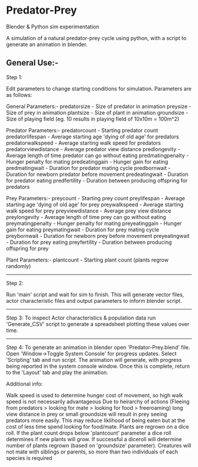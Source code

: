 # Predator-Prey
Blender &amp; Python sim experimentation

A simulation of a natural predator-prey cycle using python, with a script to generate an animation in blender.

General Use:-
----------------------------------------------------------------
Step 1:

Edit parameters to change starting conditions for simulation. Parameters are as follows:

General Parameters:-
predatorsize - Size of predator in animation
preysize - Size of prey in animation
plantsize - Size of plant in animation
groundsize - Size of playing field (eg. 10 results in playing field of 10x10m = 100m^2)

Predator Parameters:-
predatorcount - Starting predator count
predatorlifespan - Average starting age 'dying of old age' for predators 
predatorwalkspeed - Average starting walk speed for predators
predatorviewdistance - Average predator view distance
predlongevity - Average length of time predator can go without eating
predmatingpenalty - Hunger penalty for mating
predeatinggain - Hunger gain for eating
predmatingwait - Duration for predator mating cycle
predbornwait - Duration for newborn predator before movement
predeatingwait - Duration for predator eating
predfertility - Duration between producing offspring for predators

Prey Parameters:-
preycount - Starting prey count
preylifespan - Average starting age 'dying of old age' for prey
preywalkspeed - Average starting walk speed for prey
preyviewdistance - Average prey view distance
preylongevity - Average length of time prey can go without eating
preymatingpenalty - Hunger penalty for mating
preyeatinggain - Hunger gain for eating
preymatingwait - Duration for prey mating cycle
preybornwait - Duration for newborn prey before movement
preyeatingwait - Duration for prey eating
preyfertility - Duration between producing offspring for prey

Plant Parameters:-
plantcount - Starting plant count (plants regrow randomly)

----------------------------------------------------------------
Step 2:

Run 'main' script and wait for sim to finish. This will generate vector files, actor characteristic files and output parameters to inform blender script.

----------------------------------------------------------------
Step 3:
To inspect Actor characteristics & population data run 'Generate_CSV' script to generate a spreadsheet plotting these values over time.

----------------------------------------------------------------
Step 4:
To generate an animation in blender open 'Predator-Prey.blend' file. 
Open 'Window->Toggle System Console' for progress updates. 
Select 'Scripting' tab and run script.
The animation will generate, with progress being reported in the system console window.
Once this is complete, return to the 'Layout' tab and play the animation.



Additional info:

Walk speed is used to determine hunger cost of movement, so high walk speed is not necessarily advantageous
Due to heirarchy of actions (Fleeing from predators > looking for mate > looking for food > freeroaming) long view distance in prey or small groundsize will result in prey seeing predators more easily. This may reduce liklihood of being eaten but at the cost of less time spend looking for food/mate.
Plants are regrown on a dice roll. If the plant count drops below 'plantcount' parameter a dice roll determines if new plants will grow. If successful a diceroll will determine number of plants regrown (based on 'groundsize' parameter).
Creatures will not mate with siblings or parents, so more than two individuals of each species is required





